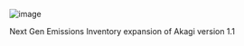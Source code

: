 ![image](https://user-images.githubusercontent.com/99386739/153458458-34c263df-16a1-4b55-9920-329e9f110faa.png)

Next Gen Emissions Inventory expansion of Akagi version 1.1
